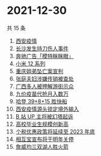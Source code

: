 # 2021-12-30

共 15 条

<!-- BEGIN -->
<!-- 最后更新时间 Thu Dec 30 2021 02:11:11 GMT+0800 (China Standard Time) -->

1. [西安疫情](https://www.zhihu.com/search?q=西安疫情)
1. [长沙发生持刀伤人事件](https://www.zhihu.com/search?q=长沙持刀伤人)
1. [奔驰广告「模特眯眯眼」](https://www.zhihu.com/search?q=奔驰广告模特)
1. [小米 12 系列](https://www.zhihu.com/search?q=小米12)
1. [重庆姐弟坠亡案宣判](https://www.zhihu.com/search?q=重庆姐弟坠亡案)
1. [张庭夫妇涉嫌传销被查处](https://www.zhihu.com/search?q=张庭)
1. [广西多人被押解游街示众](https://www.zhihu.com/search?q=广西游街示众)
1. [九价疫苗代抢月入数万](https://www.zhihu.com/search?q=九价代抢)
1. [哈登 39+8+15 胜快船](https://www.zhihu.com/search?q=篮网)
1. [西安疫情源头锁定境外输入](https://www.zhihu.com/search?q=西安疫情源头)
1. [B 站 UP 主将被幻塔起诉](https://www.zhihu.com/search?q=幻塔)
1. [高校毕业生规模创新高](https://www.zhihu.com/search?q=高校毕业生规模)
1. [个税优惠政策将延续至 2023 年底](https://www.zhihu.com/search?q=个人所得税优惠政策)
1. [相互宝宣布将于明年关停](https://www.zhihu.com/search?q=相互宝)
1. [詹威均三双湖人胜火箭](https://www.zhihu.com/search?q=湖人)

<!-- END -->

